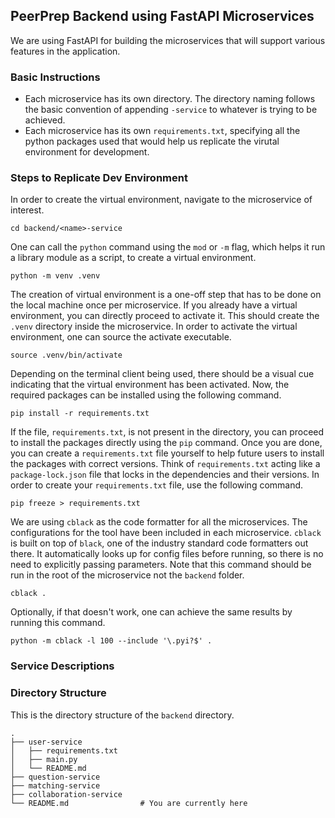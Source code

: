 ## PeerPrep Backend using FastAPI Microservices 
We are using FastAPI for building the microservices that will support various features in the application. 

### Basic Instructions 
- Each microservice has its own directory. The directory naming follows the basic convention of appending `-service` to whatever is trying to be achieved. 
- Each microservice has its own `requirements.txt`, specifying all the python packages used that would help us replicate the virutal environment for development. 

### Steps to Replicate Dev Environment
In order to create the virtual environment, navigate to the microservice of interest. 
```
cd backend/<name>-service
```

One can call the `python` command using the `mod` or `-m` flag, which helps it run a library module as a script, to create a virtual environment. 
```
python -m venv .venv
```

The creation of virtual environment is a one-off step that has to be done on the local machine once per microservice. If you already have a virtual environment, you can directly proceed to activate it.
This should create the `.venv` directory inside the microservice. In order to activate the virtual environment, one can source the activate executable. 
```
source .venv/bin/activate
```

Depending on the terminal client being used, there should be a visual cue indicating that the virtual environment has been activated. 
Now, the required packages can be installed using the following command. 
```
pip install -r requirements.txt
```

If the file, `requirements.txt`, is not present in the directory, you can proceed to install the packages directly using the `pip` command. Once you are done, you can create a `requirements.txt` file yourself to help future users to install the packages with correct versions. Think of `requirements.txt` acting like a `package-lock.json` file that locks in the dependencies and their versions. In order to create your `requirements.txt` file, use the following command. 
```
pip freeze > requirements.txt
```

We are using `cblack` as the code formatter for all the microservices. The configurations for the tool have been included in each microservice. `cblack` is built on top of `black`, one of the industry standard code formatters out there. It automatically looks up for config files before running, so there is no need to explicitly passing parameters. Note that this command should be run in the root of the microservice not the `backend` folder. 
```
cblack .
```

Optionally, if that doesn't work, one can achieve the same results by running this command.
```
python -m cblack -l 100 --include '\.pyi?$' .
```

### Service Descriptions


### Directory Structure 
This is the directory structure of the `backend` directory.
```
.
├── user-service
│   ├── requirements.txt
│   ├── main.py
│   └── README.md
├── question-service
├── matching-service
├── collaboration-service
└── README.md                # You are currently here
```
